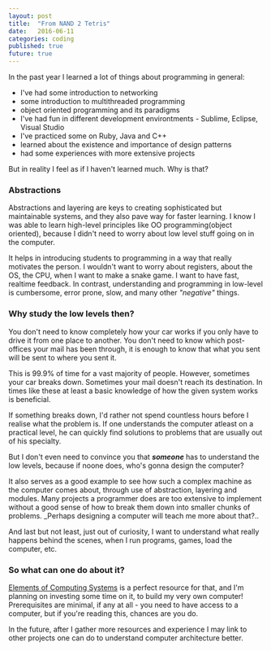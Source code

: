 ```yaml
---
layout: post
title:  "From NAND 2 Tetris"
date:   2016-06-11
categories: coding
published: true
future: true
---
```

In the past year I learned a lot of things about programming in general:

* I've had some introduction to networking
* some introduction to multithreaded programming
* object oriented programming and its paradigms
* I've had fun in different development environtments - Sublime, Eclipse, Visual Studio
* I've practiced some on Ruby, Java and C++
* learned about the existence and importance of design patterns
* had some experiences with more extensive projects

But in reality I feel as if I haven't learned much. Why is that?

### Abstractions ###

Abstractions and layering are keys to creating sophisticated but maintainable systems, and they also pave way for faster learning. I know I was able to learn high-level principles like OO programming(object oriented), because I didn't need to worry about low level stuff going on in the computer.

It helps in introducing students to programming in a way that really motivates the person.
I wouldn't want to worry about registers, about the OS, the CPU, when I want to make a snake game. I want to have fast, realtime feedback. In contrast, understanding and programming in low-level is cumbersome, error prone, slow, and many other *"negative"* things.

### Why study the low levels then? ###

You don't need to know completely how your car works if you only have to drive it from one place to another. You don't need to know which post-offices your mail has been through, it is enough to know that what you sent will be sent to where you sent it.

This is 99.9% of time for a vast majority of people. However, sometimes your car breaks down. Sometimes your mail doesn't reach its destination. In times like these at least a basic knowledge of how the given system works is beneficial.

If something breaks down, I'd rather not spend countless hours before I realise what the problem is. If one understands the computer atleast on a practical level, he can quickly find solutions to problems that are usually out of his specialty.

But I don't even need to convince you that **_someone_** has to understand the low levels, because if noone does, who's gonna design the computer? 

It also serves as a good example to see how such a complex machine as the computer comes about, through use of abstraction, layering and modules. Many projects a programmer does are too extensive to implement without a good sense of how to break them down into smaller chunks of problems. _Perhaps designing a computer will teach me more about that?..

And last but not least, just out of curiosity, I want to understand what really happens behind the scenes, when I run programs, games, load the computer, etc.

### So what can one do about it? ###

[Elements of Computing Systems][fromNand2Tetris] is a perfect resource for that, and I'm planning on investing some time on it, to build my very own computer! Prerequisites are minimal, if any at all - you need to have access to a computer, but if you're reading this, chances are you do. 

In the future, after I gather more resources and experience I may link to other projects one can do to understand computer architecture better.

[fromNand2Tetris]: "https://www.google.com"